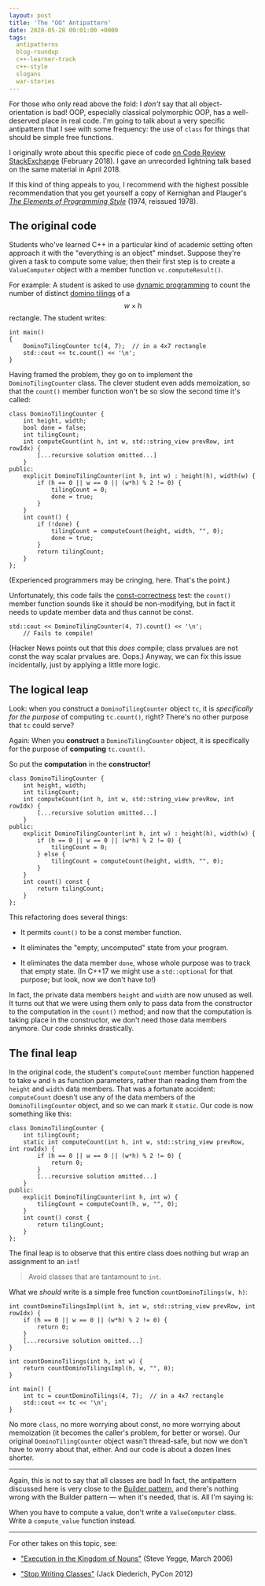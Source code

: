 ```yaml
---
layout: post
title: 'The "OO" Antipattern'
date: 2020-05-28 00:01:00 +0000
tags:
  antipatterns
  blog-roundup
  c++-learner-track
  c++-style
  slogans
  war-stories
---
```


For those who only read above the fold: I _don't_ say that all object-orientation is bad!
OOP, especially classical polymorphic OOP, has a well-deserved place in real code.
I'm going to talk about a very specific antipattern that I see with some frequency:
the use of `class` for things that should be simple free functions.

I originally wrote about this specific piece of code
[on Code Review StackExchange](https://codereview.stackexchange.com/questions/188300/counting-the-number-of-domino-tilings-for-a-rectangular-grid)
(February 2018). I gave an unrecorded lightning talk based on the same material in April 2018.

If this kind of thing appeals to you, I recommend with the highest possible recommendation
that you get yourself a copy of Kernighan and Plauger's [_The Elements of Programming Style_](https://amzn.to/2X5W1H0)
(1974, reissued 1978).


## The original code

Students who've learned C++ in a particular kind of academic setting often approach
it with the "everything is an object" mindset. Suppose they're given a task to compute
some value; then their first step is to create a `ValueComputer` object with a
member function `vc.computeResult()`.

For example: A student is asked to use [dynamic programming](https://en.wikipedia.org/wiki/Dynamic_programming)
to count the number of distinct [domino tilings](https://en.wikipedia.org/wiki/Domino_tiling)
of a $$w\times h$$ rectangle. The student writes:

    int main()
    {
        DominoTilingCounter tc(4, 7);  // in a 4x7 rectangle
        std::cout << tc.count() << '\n';
    }

Having framed the problem, they go on to implement the `DominoTilingCounter` class.
The clever student even adds memoization, so that the `count()` member function won't be
so slow the second time it's called:

    class DominoTilingCounter {
        int height, width;
        bool done = false;
        int tilingCount;
        int computeCount(int h, int w, std::string_view prevRow, int rowIdx) {
            [...recursive solution omitted...]
        }
    public:
        explicit DominoTilingCounter(int h, int w) : height(h), width(w) {
            if (h == 0 || w == 0 || (w*h) % 2 != 0) {
                tilingCount = 0;
                done = true;
            }
        }
        int count() {
            if (!done) {
                tilingCount = computeCount(height, width, "", 0);
                done = true;
            }
            return tilingCount;
        }
    };

(Experienced programmers may be cringing, here. That's the point.)

Unfortunately, this code fails the [const-correctness](/blog/2019/01/03/const-is-a-contract/) test:
the `count()` member function sounds like it should be non-modifying, but in fact
it needs to update member data and thus cannot be const.

    std::cout << DominoTilingCounter(4, 7).count() << '\n';
        // Fails to compile!

(Hacker News points out that this _does_ compile; class prvalues are not const
the way scalar prvalues are. Oops.)
Anyway, we can fix this issue incidentally, just by applying a little more logic.


## The logical leap

Look: when you construct a `DominoTilingCounter` object `tc`,
it is _specifically for the purpose_ of computing `tc.count()`, right?
There's no other purpose that `tc` could serve?

Again: When you <b>construct</b> a `DominoTilingCounter` object, it is specifically
for the purpose of <b>computing</b> `tc.count()`.

So put the <b>computation</b> in the <b>constructor!</b>

    class DominoTilingCounter {
        int height, width;
        int tilingCount;
        int computeCount(int h, int w, std::string_view prevRow, int rowIdx) {
            [...recursive solution omitted...]
        }
    public:
        explicit DominoTilingCounter(int h, int w) : height(h), width(w) {
            if (h == 0 || w == 0 || (w*h) % 2 != 0) {
                tilingCount = 0;
            } else {
                tilingCount = computeCount(height, width, "", 0);
            }
        }
        int count() const {
            return tilingCount;
        }
    };

This refactoring does several things:

- It permits `count()` to be a const member function.

- It eliminates the "empty, uncomputed" state from your program.

- It eliminates the data member `done`, whose whole purpose was to track that empty state.
    (In C++17 we might use a `std::optional` for that purpose; but look, now we don't have to!)

In fact, the private data members `height` and `width` are now unused as well. It turns out
that we were using them only to pass data from the constructor to the computation in
the `count()` method; and now that the computation is taking place in the constructor, we
don't need those data members anymore. Our code shrinks drastically.


## The final leap

In the original code, the student's `computeCount` member function happened to take `w` and `h`
as function parameters, rather than reading them from the `height` and `width` data members.
That was a fortunate accident: `computeCount` doesn't use any of the
data members of the `DominoTilingCounter` object, and so we can mark it `static`.
Our code is now something like this:

    class DominoTilingCounter {
        int tilingCount;
        static int computeCount(int h, int w, std::string_view prevRow, int rowIdx) {
            if (h == 0 || w == 0 || (w*h) % 2 != 0) {
                return 0;
            }
            [...recursive solution omitted...]
        }
    public:
        explicit DominoTilingCounter(int h, int w) {
            tilingCount = computeCount(h, w, "", 0);
        }
        int count() const {
            return tilingCount;
        }
    };

The final leap is to observe that this entire class does nothing but wrap an assignment to an `int`!

> Avoid classes that are tantamount to `int`.

What we _should_ write is a simple free function `countDominoTilings(w, h)`:

    int countDominoTilingsImpl(int h, int w, std::string_view prevRow, int rowIdx) {
        if (h == 0 || w == 0 || (w*h) % 2 != 0) {
            return 0;
        }
        [...recursive solution omitted...]
    }

    int countDominoTilings(int h, int w) {
        return countDominoTilingsImpl(h, w, "", 0);
    }

    int main() {
        int tc = countDominoTilings(4, 7);  // in a 4x7 rectangle
        std::cout << tc << '\n';
    }

No more `class`, no more worrying about const, no more worrying about memoization (it becomes the
caller's problem, for better or worse). Our original `DominoTilingCounter` object wasn't thread-safe,
but now we don't have to worry about that, either. And our code is about a dozen lines shorter.

----

Again, this is not to say that all classes are bad! In fact, the antipattern discussed here is
very close to the [Builder pattern](https://en.wikipedia.org/wiki/Builder_pattern),
and there's nothing wrong with the Builder pattern — when it's needed, that is.
All I'm saying is:

When you have to compute a value, don't write a `ValueComputer` class.  
Write a `compute_value` function instead.

----

For other takes on this topic, see:

- ["Execution in the Kingdom of Nouns"](http://steve-yegge.blogspot.com/2006/03/execution-in-kingdom-of-nouns.html) (Steve Yegge, March 2006)

- ["Stop Writing Classes"](https://www.youtube.com/watch?v=o9pEzgHorH0) (Jack Diederich, PyCon 2012)
